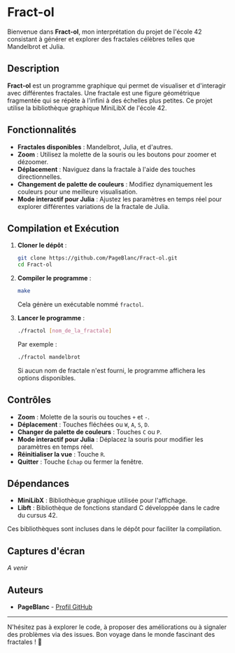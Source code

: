 # Fract-ol

Bienvenue dans **Fract-ol**, mon interprétation du projet de l'école 42 consistant à générer et explorer des fractales célèbres telles que Mandelbrot et Julia.

## Description

**Fract-ol** est un programme graphique qui permet de visualiser et d'interagir avec différentes fractales. Une fractale est une figure géométrique fragmentée qui se répète à l'infini à des échelles plus petites. Ce projet utilise la bibliothèque graphique MiniLibX de l'école 42.

## Fonctionnalités

- **Fractales disponibles** : Mandelbrot, Julia, et d'autres.
- **Zoom** : Utilisez la molette de la souris ou les boutons pour zoomer et dézoomer.
- **Déplacement** : Naviguez dans la fractale à l'aide des touches directionnelles.
- **Changement de palette de couleurs** : Modifiez dynamiquement les couleurs pour une meilleure visualisation.
- **Mode interactif pour Julia** : Ajustez les paramètres en temps réel pour explorer différentes variations de la fractale de Julia.

## Compilation et Exécution

1. **Cloner le dépôt** :

   ```bash
   git clone https://github.com/PageBlanc/Fract-ol.git
   cd Fract-ol
   ```

2. **Compiler le programme** :

   ```bash
   make
   ```

   Cela génère un exécutable nommé `fractol`.

3. **Lancer le programme** :

   ```bash
   ./fractol [nom_de_la_fractale]
   ```

   Par exemple :

   ```bash
   ./fractol mandelbrot
   ```

   Si aucun nom de fractale n'est fourni, le programme affichera les options disponibles.

## Contrôles

- **Zoom** : Molette de la souris ou touches `+` et `-`.
- **Déplacement** : Touches fléchées ou `W`, `A`, `S`, `D`.
- **Changer de palette de couleurs** : Touches `C` ou `P`.
- **Mode interactif pour Julia** : Déplacez la souris pour modifier les paramètres en temps réel.
- **Réinitialiser la vue** : Touche `R`.
- **Quitter** : Touche `Échap` ou fermer la fenêtre.

## Dépendances

- **MiniLibX** : Bibliothèque graphique utilisée pour l'affichage.
- **Libft** : Bibliothèque de fonctions standard C développée dans le cadre du cursus 42.

Ces bibliothèques sont incluses dans le dépôt pour faciliter la compilation.

## Captures d'écran

*A venir*

## Auteurs

- **PageBlanc** - [Profil GitHub](https://github.com/PageBlanc)

---

N'hésitez pas à explorer le code, à proposer des améliorations ou à signaler des problèmes via des issues. Bon voyage dans le monde fascinant des fractales ! 🚀
